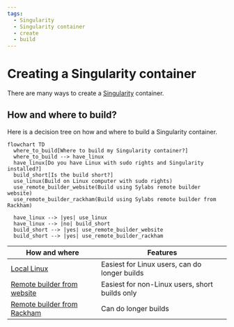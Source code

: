 ```yaml
---
tags:
  - Singularity
  - Singularity container
  - create
  - build
---
```


# Creating a Singularity container

There are many ways to create a [Singularity](singularity.md) container.

## How and where to build?

Here is a decision tree on how and where to build a Singularity container.

```mermaid
flowchart TD
  where_to_build[Where to build my Singularity container?]
  where_to_build --> have_linux
  have_linux[Do you have Linux with sudo rights and Singularity installed?]
  build_short[Is the build short?]
  use_linux(Build on Linux computer with sudo rights)
  use_remote_builder_website(Build using Sylabs remote builder website)
  use_remote_builder_rackham(Build using Sylabs remote builder from Rackham)

  have_linux --> |yes| use_linux
  have_linux --> |no| build_short
  build_short --> |yes| use_remote_builder_website
  build_short --> |yes| use_remote_builder_rackham
```

How and where                                                                                                             |Features
--------------------------------------------------------------------------------------------------------------------------|----------------------------------------------
[Local Linux](create_singularity_container_from_a_singularity_script_on_linux.md)                                         |Easiest for Linux users, can do longer builds
[Remote builder from website](create_singularity_container_from_a_singularity_script_using_remote_builder.md)             |Easiest for non-Linux users, short builds only
[Remote builder from Rackham](create_singularity_container_from_a_singularity_script_using_remote_builder_from_rackham.md)|Can do longer builds
